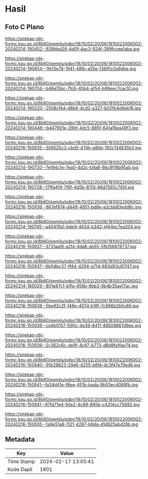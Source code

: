 # Hasil

## Foto C Plano

https://sirekap-obj-formc.kpu.go.id/8b60/pemilu/pdpr/18/10/02/20/06/1810022006002-20240214-190452--839bbd26-4d0f-4ac3-924f-399fccee1aba.jpg

https://sirekap-obj-formc.kpu.go.id/8b60/pemilu/pdpr/18/10/02/20/06/1810022006002-20240214-190654--1fe13e78-1941-48fb-a55e-f3691c0a8dbe.jpg

https://sirekap-obj-formc.kpu.go.id/8b60/pemilu/pdpr/18/10/02/20/06/1810022006002-20240214-190704--b46e15bc-7fc6-45b4-af54-b99eec7cac10.jpg

https://sirekap-obj-formc.kpu.go.id/8b60/pemilu/pdpr/18/10/02/20/06/1810022006002-20240214-190220--2508cf44-d8b6-4cd2-a327-b02fb4d9eb16.jpg

https://sirekap-obj-formc.kpu.go.id/8b60/pemilu/pdpr/18/10/02/20/06/1810022006002-20240214-190446--b447901e-29bf-4dc5-885f-641a18ea49f3.jpg

https://sirekap-obj-formc.kpu.go.id/8b60/pemilu/pdpr/18/10/02/20/06/1810022006002-20240216-150935--308525c3-cbd5-474b-a8bb-192c134835b3.jpg

https://sirekap-obj-formc.kpu.go.id/8b60/pemilu/pdpr/18/10/02/20/06/1810022006002-20240214-190720--7e194c1e-7ea0-4d2c-b9a8-9bc8f18b95ab.jpg

https://sirekap-obj-formc.kpu.go.id/8b60/pemilu/pdpr/18/10/02/20/06/1810022006002-20240214-190728--f7ffa4f9-7f6f-4d5b-817d-98d7565c745f.jpg

https://sirekap-obj-formc.kpu.go.id/8b60/pemilu/pdpr/18/10/02/20/06/1810022006002-20240216-150936--867ef974-d449-4851-bd8e-a2cbb83edd8c.jpg

https://sirekap-obj-formc.kpu.go.id/8b60/pemilu/pdpr/18/10/02/20/06/1810022006002-20240214-190745--a40419a1-bde9-4634-b342-ef44ec7ea204.jpg

https://sirekap-obj-formc.kpu.go.id/8b60/pemilu/pdpr/18/10/02/20/06/1810022006002-20240216-150937--3731aa16-a2fa-4da8-ab55-5fb156678737.jpg

https://sirekap-obj-formc.kpu.go.id/8b60/pemilu/pdpr/18/10/02/20/06/1810022006002-20240216-150937--6b54bc37-ff44-4294-a71d-693d93c61747.jpg

https://sirekap-obj-formc.kpu.go.id/8b60/pemilu/pdpr/18/10/02/20/06/1810022006002-20240214-185029--801e87c1-b1fa-456b-9bb3-9b4b35ae17ac.jpg

https://sirekap-obj-formc.kpu.go.id/8b60/pemilu/pdpr/18/10/02/20/06/1810022006002-20240216-150938--5be92c2f-148e-407d-b18f-7c886b2b5c66.jpg

https://sirekap-obj-formc.kpu.go.id/8b60/pemilu/pdpr/18/10/02/20/06/1810022006002-20240216-150939--ce4b0157-590c-4e39-8411-48508867d9ee.jpg

https://sirekap-obj-formc.kpu.go.id/8b60/pemilu/pdpr/18/10/02/20/06/1810022006002-20240216-150939--2c362c6c-de9f-4c97-b773-d8d9fa1fae74.jpg

https://sirekap-obj-formc.kpu.go.id/8b60/pemilu/pdpr/18/10/02/20/06/1810022006002-20240216-150940--91b29623-29e6-4255-b6f4-dc3f47e79ed6.jpg

https://sirekap-obj-formc.kpu.go.id/8b60/pemilu/pdpr/18/10/02/20/06/1810022006002-20240216-150941--fa34d41e-f8ee-451b-bada-9b53ec4068fb.jpg

https://sirekap-obj-formc.kpu.go.id/8b60/pemilu/pdpr/18/10/02/20/06/1810022006002-20240216-150941--97fd71e4-50e2-4c89-895b-c4314cc75692.jpg

https://sirekap-obj-formc.kpu.go.id/8b60/pemilu/pdpr/18/10/02/20/06/1810022006002-20240216-150935--1a9e51a8-1121-4287-b9da-d1d925abd29b.jpg


## Metadata

| Key        | Value               |
| ---------- | ------------------- |
| Time Stamp | 2024-02-17 13:05:41 |
| Kode Dapil | 1801                |



